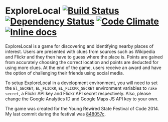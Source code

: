 ExploreLocal [![Build Status](https://travis-ci.org/jackhughesweb/explorelocal.svg?branch=master)](https://travis-ci.org/jackhughesweb/explorelocal) [![Dependency Status](https://gemnasium.com/jackhughesweb/explorelocal.svg)](https://gemnasium.com/jackhughesweb/explorelocal) [![Code Climate](https://codeclimate.com/github/jackhughesweb/explorelocal/badges/gpa.svg)](https://codeclimate.com/github/jackhughesweb/explorelocal) [![Inline docs](http://inch-ci.org/github/jackhughesweb/explorelocal.svg?branch=master)](http://inch-ci.org/github/jackhughesweb/explorelocal)
========

ExploreLocal is a game for discovering and identifying nearby places of interest. Users are presented with clues from sources such as Wikipedia and Flickr and they then have to guess where the place is. Points are gained from accurately choosing the correct location and points are deducted for using more clues. At the end of the game, users receive an award and have the option of challenging their friends using social media.

To setup ExploreLocal in a development environment, you will need to set the `El_SECRET`, `EL_FLICKR`, `EL_FLICKR_SECRET` environment variables to `rake secret`, a Flickr API key and Flickr API secret respectively. Also, please change the Google Analytics ID and Google Maps JS API key to your own.

The game was created for the Young Rewired State Festival of Code 2014. My last commit during the festival was [848057c](848057ce7d19456c94aa4f2544f7f33e7bd8b466).
